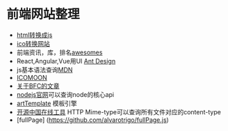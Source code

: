 <!--
 * @Description: 前端网站整理
 * @Author: shenxf
 * @Date: 2019-03-06 09:53:17
 -->
# 前端网站整理

* [html转换成js](https://www.html.cn/tool/html2js/)
* [ico转换网站](http://www.bitbug.net/)
* 前端资讯，库，排名[awesomes](https://www.awesomes.cn/)
* React,Angular,Vue用UI [Ant Design](https://ant.design/)
* js基本语法查询[MDN](https://developer.mozilla.org/zh-CN/)
* [ICOMOON](https://icomoon.io/app/#/select)
* [关于BFC的文章](https://www.zhangxinxu.com/wordpress/2015/02/css-deep-understand-flow-bfc-column-two-auto-layout/)
* [nodejs官网](https://nodejs.org/en/)可以查询node的核心api
* [artTemplate](http://aui.github.com/artTemplate/*/) 模板引擎
* [开源中国在线工具](http://tool.oschina.net/) HTTP Mime-type可以查询所有文件对应的content-type
* [fullPage] (https://github.com/alvarotrigo/fullPage.js)